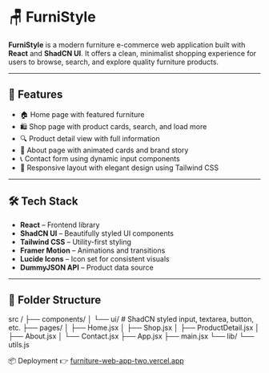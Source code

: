 # 🪑 FurniStyle

**FurniStyle** is a modern furniture e-commerce web application built with **React** and **ShadCN UI**. It offers a clean, minimalist shopping experience for users to browse, search, and explore quality furniture products.

---

## 🚀 Features

- 🏠 Home page with featured furniture
- 🛍️ Shop page with product cards, search, and load more
- 🔍 Product detail view with full information
- 🧾 About page with animated cards and brand story
- 📞 Contact form using dynamic input components
- 💬 Responsive layout with elegant design using Tailwind CSS

---

## 🛠️ Tech Stack

- **React** – Frontend library
- **ShadCN UI** – Beautifully styled UI components
- **Tailwind CSS** – Utility-first styling
- **Framer Motion** – Animations and transitions
- **Lucide Icons** – Icon set for consistent visuals
- **DummyJSON API** – Product data source

---

## 📁 Folder Structure
src /
├── components/
│ └── ui/ # ShadCN styled input, textarea, button, etc.
├── pages/
│ ├── Home.jsx
│ ├── Shop.jsx
│ ├── ProductDetail.jsx
│ ├── About.jsx
│ └── Contact.jsx
├── App.jsx
├── main.jsx
└── lib/
└── utils.js 

📦 Deployment
👉 [furniture-web-app-two.vercel.app](https://furniture-web-app-two.vercel.app)




